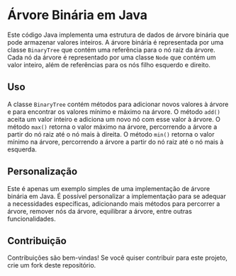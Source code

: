 # Árvore Binária em Java

Este código Java implementa uma estrutura de dados de árvore binária que pode armazenar valores inteiros. A árvore binária é representada por uma classe `BinaryTree` que contém uma referência para o nó raiz da árvore. Cada nó da árvore é representado por uma classe `Node` que contém um valor inteiro, além de referências para os nós filho esquerdo e direito.

## Uso

A classe `BinaryTree` contém métodos para adicionar novos valores à árvore e para encontrar os valores mínimo e máximo na árvore. O método `add()` aceita um valor inteiro e adiciona um novo nó com esse valor à árvore. O método `max()` retorna o valor máximo na árvore, percorrendo a árvore a partir do nó raiz até o nó mais à direita. O método `min()` retorna o valor mínimo na árvore, percorrendo a árvore a partir do nó raiz até o nó mais à esquerda.

## Personalização

Este é apenas um exemplo simples de uma implementação de árvore binária em Java. É possível personalizar a implementação para se adequar a necessidades específicas, adicionando mais métodos para percorrer a árvore, remover nós da árvore, equilibrar a árvore, entre outras funcionalidades.

## Contribuição

Contribuições são bem-vindas! Se você quiser contribuir para este projeto, crie um fork deste repositório.